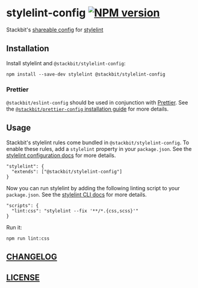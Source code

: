 # stylelint-config [![NPM version](https://img.shields.io/npm/v/@stackbit/stylelint-config.svg)](https://www.npmjs.com/package/@stackbit/stylelint-config)

Stackbit's [shareable config](https://stylelint.io/user-guide/configuration#extends) for [stylelint](https://stylelint.io/)

## Installation

Install stylelint and `@stackbit/stylelint-config`:

```
npm install --save-dev stylelint @stackbit/stylelint-config
```

### Prettier

`@stackbit/eslint-config` should be used in conjunction with [Prettier](https://prettier.io/). See the [`@stackbit/prettier-config` installation guide](https://github.com/stackbithq/prettier-config#installation) for more details.

## Usage
Stackbit's stylelint rules come bundled in `@stackbit/stylelint-config`. To enable these rules, add a `stylelint` property in your `package.json`. See the [stylelint configuration docs](https://stylelint.io/user-guide/configuration/) for more details.

```
"stylelint": {
  "extends": ["@stackbit/stylelint-config"]
}
```

Now you can run stylelint by adding the following linting script to your `package.json`. See the [stylelint CLI docs](https://stylelint.io/user-guide/cli/) for more details.

```
"scripts": {
  "lint:css": "stylelint --fix '**/*.{css,scss}'"
}
```

Run it:

```
npm run lint:css
```

## [CHANGELOG](CHANGELOG.md)

## [LICENSE](LICENSE)
